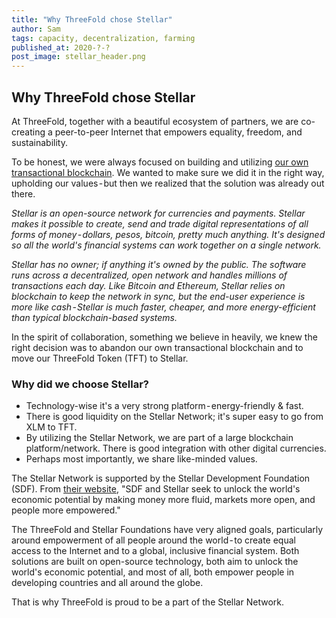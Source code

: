 ```yaml
---
title: "Why ThreeFold chose Stellar"
author: Sam
tags: capacity, decentralization, farming
published_at: 2020-?-?
post_image: stellar_header.png
---
```


## Why ThreeFold chose Stellar

At ThreeFold, together with a beautiful ecosystem of partners, we are co-creating a peer-to-peer Internet that empowers equality, freedom, and sustainability.

To be honest, we were always focused on building and utilizing [our own transactional blockchain](https://github.com/threefoldtech/rivine). We wanted to make sure we did it in the right way, upholding our values - but then we realized that the solution was already out there.

_Stellar is an open-source network for currencies and payments. Stellar makes it possible to create, send and trade digital representations of all forms of money - dollars, pesos, bitcoin, pretty much anything. It's designed so all the world's financial systems can work together on a single network._

_Stellar has no owner; if anything it's owned by the public. The software runs across a decentralized, open network and handles millions of transactions each day. Like Bitcoin and Ethereum, Stellar relies on blockchain to keep the network in sync, but the end-user experience is more like cash - Stellar is much faster, cheaper, and more energy-efficient than typical blockchain-based systems._

In the spirit of collaboration, something we believe in heavily, we knew the right decision was to abandon our own transactional blockchain and to move our ThreeFold Token (TFT) to Stellar.

### Why did we choose Stellar?
- Technology-wise it's a very strong platform - energy-friendly & fast.
- There is good liquidity on the Stellar Network; it's super easy to go from XLM to TFT.
- By utilizing the Stellar Network, we are part of a large blockchain platform/network. There is good integration with other digital currencies.
- Perhaps most importantly, we share like-minded values.

The Stellar Network is supported by the Stellar Development Foundation (SDF). From [their website](https://www.stellar.org/foundation), "SDF and Stellar seek to unlock the world's economic potential by making money more fluid, markets more open, and people more empowered."

The ThreeFold and Stellar Foundations have very aligned goals, particularly around empowerment of all people around the world - to create equal access to the Internet and to a global, inclusive financial system. Both solutions are built on open-source technology, both aim to unlock the world's economic potential, and most of all, both empower people in developing countries and all around the globe.

That is why ThreeFold is proud to be a part of the Stellar Network.
